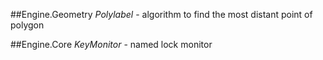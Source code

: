 ##Engine.Geometry
*Polylabel* - algorithm to find the most distant point of polygon

##Engine.Core
*KeyMonitor* - named lock monitor